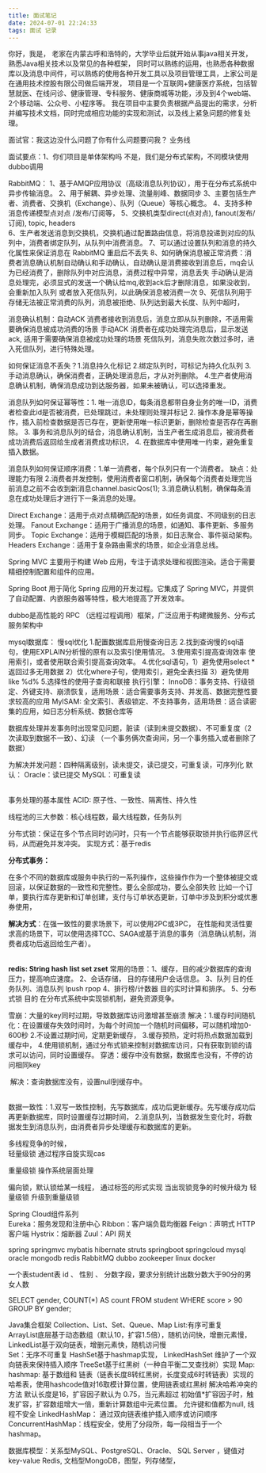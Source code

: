 ```yaml
---
title: 面试笔记
date: 2024-07-01 22:24:33
tags: 面试 记录
---
```






你好，我是， 老家在内蒙古呼和浩特的，大学毕业后就开始从事java相关开发，熟悉Java相关技术以及常见的各种框架，
同时可以熟练的运用，也熟悉各种数据库以及消息中间件，可以熟练的使用各种开发工具以及项目管理工具，上家公司是在通用技术控股有限公司做后端开发，
项目是一个互联网+健康医疗系统，包括智慧就医、在线问诊、健康管理、专科服务、健康商城等功能，涉及到4个web端、2个移动端、公众号、小程序等。
我在项目中主要负责根据产品提出的需求，分析并编写技术文档，同时完成相应功能的实现和测试，以及线上紧急问题的修复处理。

面试官：我这边没什么问题了你有什么问题要问我？ 业务线

面试要点：1、你们项目是单体架构吗 不是，我们是分布式架构，不同模块使用dubbo调用		

RabbitMQ：
	1、基于AMQP应用协议（高级消息队列协议），用于在分布式系统中异步传输消息。
	2、用于解耦、异步处理、流量削峰、数据同步
	3、主要包括生产者、消费者、交换机（Exchange）、队列（Queue）等核心概念。
	4、支持多种消息传递模型点对点   /发布/订阅等，
	5、交换机类型direct(点对点), fanout(发布/订阅), topic, headers  
	6、生产者发送消息到交换机，交换机通过配置路由信息，将消息投递到对应的队列中，消费者绑定队列，从队列中消费消息。
	7、可以通过设置队列和消息的持久化属性来保证消息在 RabbitMQ 重启后不丢失
	8、如何确保消息被正常消费：消费者消息确认机制自动确认和手动确认，自动确认是消费接收到消息后，mq会认为已经消费了，删除队列中对应消息，消费过程中异常，消息丢失
																	 手动确认是消息处理完，必须显式的发送一个确认给mq,收到ack后才删除消息，如果没收到，会重新加入队列																 或者放入死信队列，以此确保消息被消费一次
	9、死信队列用于存储无法被正常消费的队列，消息被拒绝、队列达到最大长度、队列中超时，

消息确认机制：自动ACK 消费者接收到消息后，消息立即从队列删除，不适用需要确保消息被成功消费的场景
			  手动ACK 消费者在成功处理完消息后，显示发送ack,   适用于需要确保消息被成功处理的场景
			 死信队列，消息失败次数过多时，进入死信队列，进行特殊处理。

如何保证消息不丢失？1.消息持久化标记
					2.绑定队列时，可标记为持久化队列
					3.手动消息确认，确保消费者，正确处理消息后，才从对列删除。
					4.生产者使用消息确认机制，确保消息成功到达服务器，如果未被确认，可以选择重发。
					
消息队列如何保证幂等性：1. 唯一消息ID，每条消息都带自身业务的唯一ID，消费者检查此id是否被消费，已处理跳过，未处理则处理并标记
						2. 操作本身是幂等操作，插入前检查数据是否已存在，更新使用唯一标识更新，删除检查是否存在再删除。
						3. 事务和消息队列的结合，消息确认机制，当生产者生成消息后，被消费者成功消费后返回给生成者消费成功标识，
						4. 在数据库中使用唯一约束，避免重复插入数据。
						
消息队列如何保证顺序消费：1.单一消费者，每个队列只有一个消费者。 缺点：处理能力有限
						  2.消费者并发控制，使用消费者窗口机制，确保每个消费者处理完当前消息之前不会收到新消息channel.basicQos(1);
						  3.消息确认机制，确保每条消息在成功处理后才进行下一条消息的处理。
					
Direct Exchange：适用于点对点精确匹配的场景，如任务调度、不同级别的日志处理。
Fanout Exchange：适用于广播消息的场景，如通知、事件更新、多服务同步。
Topic Exchange：适用于模糊匹配的场景，如日志聚合、事件驱动架构。
Headers Exchange：适用于复杂路由需求的场景，如企业消息总线。	 
		 		 
Spring MVC 主要用于构建 Web 应用，专注于请求处理和视图渲染。适合于需要精细控制配置和组件的应用。

Spring Boot  用于简化 Spring 应用的开发过程。它集成了 Spring MVC，并提供了自动配置、内嵌服务器等特性，极大地提高了开发效率。	
			
dubbo是高性能的 RPC （远程过程调用）框架，广泛应用于构建微服务、分布式服务架构中




mysql数据库：
			慢sql优化
					1.配置数据库启用慢查询日志
					2.找到查询慢的sql语句，使用EXPLAIN分析慢的原有以及索引使用情况。
					3.使用索引提高查询效率 使用索引，或者使用联合索引提高查询效率。
					4.优化sql语句，1）避免使用select * 返回过多无用数据
								   2）优化where子句，使用索引，避免全表扫描
									3）避免使用 like %d%
					5.选择性的使用子查询和联接
执行引擎：
		InnoDB：事务支持、行级锁定、外键支持、崩溃恢复，适用场景：适合需要事务支持、并发高、数据完整性要求较高的应用
		MyISAM: 全文索引、表级锁定、不支持事务，适用场景：适合读密集的应用，如日志分析系统、数据仓库等 
			

数据库处理并发事务时出现常见问题，脏读（读到未提交数据）、不可重复度（2次读取到数据不一致）、幻读 （一个事务俩次查询间，另一个事务插入或者删除了数据）
		

为解决并发问题：四种隔离级别，读未提交，读已提交，可重复读，可序列化
		默认： Oracle：读已提交   MySQL：可重复读


​				
事务处理的基本属性 ACID: 原子性、一致性、隔离性、持久性			
			
线程池的三大参数：核心线程数，最大线程数，任务队列

分布式锁：保证在多个节点同时访问时，只有一个节点能够获取锁并执行临界区代码，从而避免并发冲突。
		实现方式：基于redis

**分布式事务：**

在多个不同的数据库或服务中执行的一系列操作，这些操作作为一个整体被提交或回滚，以保证数据的一致性和完整性。要么全部成功，要么全部失败
	比如一个订单，要执行库存更新和订单创建，支付与订单状态更新，订单中涉及到积分或优惠券使用，

**解决方式**：在强一致性的要求场景下，可以使用2PC或3PC，			  在性能和灵活性要求高的场景下，可以使用选择TCC、SAGA或基于消息的事务（消息确认机制，消费者成功后返回给生产者）。		

​				
**redis:   String  hash    list  set  zset**
	常用的场景：1、缓存，目的减少数据库的查询压力，提高响应速度。
				2、会话存储， 目的存储用户会话信息。
				3、队列   目的任务队列、消息队列   lpush rpop
				4、排行榜/计数器 目的实时计算和排序。
				5、分布式锁  目的 在分布式系统中实现锁机制，避免资源竞争。
				
雪崩：大量的key同时过期，导致数据库访问激增甚至崩溃
	解决：1.缓存时间随机化：在设置缓存失效时间时，为每个时间加一个随机时间偏移，可以随机增加0-600秒
		  2.不设置过期时间，定期更新缓存，
		  3.缓存预热，定时将热点数据加载到缓存中，
		  4.使用锁机制，通过分布式锁来控制对数据库访问，只有获取到锁的请求可以访问，同时设置缓存。
穿透：缓存中没有数据，数据库也没有，不停的访问相同key

​	解决：查询数据库没有，设置null到缓存中。

​				
数据一致性：1.双写一致性控制，先写数据库，成功后更新缓存。先写缓存成功后再更新数据库，同时设置缓存过期时间，
			2.消息队列，当数据发生变化时，将数据发生到消息队列，由消费者异步处理缓存和数据库的更新。
			

多线程竞争的时候，				
轻量级锁  通过程序自旋实现cas

重量级锁  操作系统层面处理

偏向锁，默认锁给某一线程， 通过标签的形式实现
		当出现锁竞争的时候升级为 轻量级锁 升级到重量级锁
		
Spring Cloud组件系列		
	Eureka：服务发现和注册中心
	Ribbon：客户端负载均衡器
	Feign：声明式 HTTP 客户端
	Hystrix：熔断器
	Zuul：API 网关
	
spring   springmvc   mybatis   hibernate  struts  springboot  springcloud   mysql   
oracle  mongodb  redis  RabbitMQ  dubbo  zookeeper  linux  docker 


一个表student表  id 、  性别 、  分数字段，要求分别统计出数分数大于90分的男女人数

SELECT  gender,  COUNT(*) AS count  FROM  student  WHERE   score > 90   GROUP BY   gender;


Java集合框架 Collection、List、Set、Queue、Map
			List:有序可重复   
				ArrayList底层基于动态数组（默认10，扩容1.5倍），随机访问快，增删元素慢， 
				LinkedList基于双向链表，增删元素快，随机访问慢      
			Set：无序不可重复
				HashSet基于hashmap实现，
				LinkedHashSet 维护了一个双向链表来保持插入顺序
				TreeSet基于红黑树（一种自平衡二叉查找树）实现
			Map:
				hashmap: 基于数组和 链表（链表长度8转红黑树，长度变成6时转链表）实现的哈希表，使用hashcode值对16取模计算位置，使用链表或红黑树 解决哈希冲突的方法
						默认长度是16，扩容因子默认为 0.75，当元素超过 初始值*扩容因子时，触发扩容，扩容数组增大一倍，重新计算数组中元素位置。
						允许键和值都为null,
						线程不安全
				LinkedHashMap： 通过双向链表维护插入顺序或访问顺序
				ConcurrentHashMap：线程安全，使用了分段所，每一段相当于一个hashmap。			


数据库模型：关系型MySQL、PostgreSQL、Oracle、 SQL Server ，键值对key-value Redis,
			文档型MongoDB，图型，列存储型，



